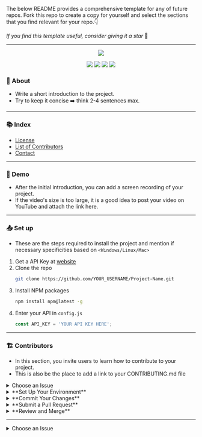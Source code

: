 The below README provides a comprehensive template for any of future repos. 
Fork this repo to create a copy for yourself and select the sections that you find relevant for your repo.👇

_If you find this template useful, consider giving it a star_ 🙏


---

<p align="center">
    <!--     You can add your logo here -->
    <img src="https://www.amug.com/wp-content/uploads/2016/09/you-logo-here-300x106.png" />
</p>
<p align="center">
  <!-- You can add your badges here -->
  <!-- If you have never added badges, head over to https://img.shields.io/badges/static-badge, follow the instructions and generate URL links to add below -->
  <img src="https://img.shields.io/badge/STARS-20K-green"  />
  <img src="https://img.shields.io/badge/FORKS-15K-blue"  />
  <img src="https://img.shields.io/badge/npm-v.0.21.0-red"  />
  <img src="https://img.shields.io/badge/LICENSE-MIT-green"  />
</p>


### :star2: About
- Write a short introduction to the project.
- Try to keep it concise ➡️ think 2-4 sentences max.

---

### :books: Index

- [License](#page_facing_up-License)
- [List of Contributors](#people_holding_hands-Our-List-of-Contributors)
- [Contact](#email-contact)


---

###  :movie_camera: Demo
- After the initial introduction, you can add a screen recording of your project.
- If the video's size is too large, it is a good idea to post your video on YouTube and attach the link here. 

---

###  :outbox_tray: Set up
- These are the steps required to install the project and mention if necessary specificities based on `<Windows/Linux/Mac>`

1. Get a API Key at [website](example.com)
2. Clone the repo
   ```sh
   git clone https://github.com/YOUR_USERNAME/Project-Name.git
   ```
3. Install NPM packages
   ```sh
   npm install npm@latest -g
   ```
4. Enter your API in `config.js`
   ```js
   const API_KEY = 'YOUR API KEY HERE';
   ```

---

###  :building_construction: Contributors
- In this section, you invite users to learn how to contribute to your project.
- This is also be the place to add a link to your CONTRIBUTING.md file

<details>
  <summary>Choose an Issue</summary>
    1. Pick an issue that interests you - if you're new, look for `good-first-issue` tags.
    2. Read the CONTRIBUTING.md file
    3. Comment on the Issue, and explain why you want to work on it (+ showcase any relevant background information on why you can solve the issue).
</details>

<details>
  <summary>**Set Up Your Environment**</summary>
    - `Fork` our repository to your GitHub account. This creates a copy where you can make changes without affecting the original project.
    - `Clone` your fork to your local machine. Use the command `git clone <your-fork-url>`.
    - Create a new branch for your work. Use a descriptive name, like `fix-login-bug` or `add-user-profile-page`.
</details>
    
<details>
  <summary>**Commit Your Changes**</summary>
    - Commit your changes with a _clear commit message_. e.g: `git commit -m "Fix login bug by updating auth logic"`.
</details>

<details>
  <summary>**Submit a Pull Request**</summary>
    - Push your branch and changes to your fork on GitHub.
    - Create a pull request, compare branches and submit.
    - Provide a detailed description of what changes you've made and why. Link the pull request to the issue it resolves. 🔗
</details>

<details>
  <summary>**Review and Merge**</summary>
    Our team will review your pull request, and provide feedback or request changes if necessary. 
    Once your pull request is approved, **we will merge it into the main codebase.** 🥳
</details>

---

<details>
  <summary>Choose an Issue</summary>
**Find an Issue**
If you think users encountered a bug, let them know how to report it in the issue section.

<details>
  <summary>Choose an Issue</summary>
**Request a feature** <br>
If you think users encountered a bug, let them know how to report it in the issue section.
Mention that all request will be considered and then you will decide which will be picked for development.  


- Point users to the code of Conduct.
- Mention that if users are stuck, they should comment on the issue or contact you directly (email/discord/slack/etc).


---

### :rocket: Deployment
- You can write your deployment instructions here.

---

###  :file_folder: File Structure

- Adding a file structure can help users gain a high-level understanding of your project. 
- If your project has too many files, you can consider showcasing only the main folder paths. 

```
.
├── client
│   ├── public
│   │   ├── favicon.ico
│   │   └── index.html
│   ├── src
│   │   ├── App.css
│   │   ├── App.js
│   │   ├── index.js
│   │   └── logo.svg
│   └── package.json
├── server
│   ├── controllers
│   │   └── userController.js
│   ├── models
│   │   └── userModel.js
│   ├── routes
│   │   └── userRoutes.js
│   ├── app.js
│   └── package.json
├── .gitignore
├── LICENSE
└── README.md
```

---

### :bicyclist: Roadmap
_Current version number_
- [x] Introduction of Concept
- [x] Feature 1
- [ ] Feature 2
- [ ] Revisit Feature 1
    - [ ] Improve XYZ
    - [ ] Revamp CSS

---

### :thinking: FAQ
Something that works quite well if you want to include an FAQ  here are **toggle lists.** 

<details>
  <summary>Toggle List Example</summary>
  
  ### Title
  1. ABC
  2. DEF
     * Hello
     * Bye

  ### Here's the MARKDOWN template to build your own toggle lists
  ```
    <details>
    <summary>Toggle List Example</summary>
    
    ### Heading
    1. ABC
    2. DEF
       * Hello
       * Bye
    </details>
  ```

</details>

---

### :page_facing_up: License
- State the license chosen and link it here.
- You can also provide a justification for the type of license chosen if you believe it to be necessary.


---

### :people_holding_hands: Our List of Contributors
- State all the contributors that have helped build this project.
- You can use the bot made by [https://allcontributors.org/](https://allcontributors.org/) to add new contributors automatically.

---

### :email: Contact 
- Add your contact details if you want to
- Email and social media links. 



